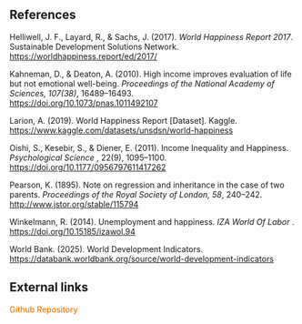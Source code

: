 ## References

<style>
a.custom-link {
  color: #F57C00;
  text-decoration: none;
  font-weight: 500;
}

a.custom-link:hover {
  text-decoration: underline;
  color: #EF6C00;
}
</style>

Helliwell, J. F., Layard, R., & Sachs, J. (2017). <i>World Happiness Report 2017</i>. Sustainable Development Solutions Network.  
<a class="custom-link" href="https://worldhappiness.report/ed/2017/" target="_blank">https://worldhappiness.report/ed/2017/</a>

Kahneman, D., & Deaton, A. (2010). High income improves evaluation of life but not emotional well-being. <i>Proceedings of the National Academy of Sciences, 107(38)</i>, 16489–16493.  
<a class="custom-link" href="https://doi.org/10.1073/pnas.1011492107" target="_blank">https://doi.org/10.1073/pnas.1011492107</a>

Larion, A. (2019). World Happiness Report [Dataset]. Kaggle.  
<a class="custom-link" href="https://www.kaggle.com/datasets/unsdsn/world-happiness" target="_blank">https://www.kaggle.com/datasets/unsdsn/world-happiness</a>

Oishi, S., Kesebir, S., & Diener, E. (2011). Income Inequality and Happiness. <i>Psychological Science </i>, 22(9), 1095–1100. <br>
<a class="custom-link" href="http://www.jstor.org/stable/115794" target="_blank">https://doi.org/10.1177/0956797611417262</a>

Pearson, K. (1895). Note on regression and inheritance in the case of two parents. <i>Proceedings of the Royal Society of London, 58</i>, 240–242.  
<a class="custom-link" href="http://www.jstor.org/stable/115794" target="_blank">http://www.jstor.org/stable/115794</a>

Winkelmann, R. (2014). Unemployment and happiness. <i> IZA World Of Labor </i>. <br>
<a class="custom-link" href="http://www.jstor.org/stable/115794" target="_blank">https://doi.org/10.15185/izawol.94</a>

World Bank. (2025). World Development Indicators.  
<a class="custom-link" href="https://databank.worldbank.org/source/world-development-indicators" target="_blank">https://databank.worldbank.org/source/world-development-indicators</a>

## External links

<a class="custom-link" href="https://github.com/meesuva/Visualitie" target="_blank">Github Repository</a>
